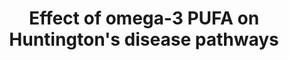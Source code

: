 ---
annotations:
- id: CL:0000540
  parent: animal cell
  type: Cell Type Ontology
  value: neuron
- id: CL:0000127
  parent: animal cell
  type: Cell Type Ontology
  value: astrocyte
- id: PW:0000017
  parent: disease pathway
  type: Pathway Ontology
  value: Huntington's disease pathway
- id: PW:0000003
  parent: signaling pathway
  type: Pathway Ontology
  value: signaling pathway
- id: CL:0000128
  parent: animal cell
  type: Cell Type Ontology
  value: oligodendrocyte
- id: DOID:12858
  parent: central nervous system disease
  type: Disease Ontology
  value: Huntington's disease
- id: PW:0000013
  parent: disease pathway
  type: Pathway Ontology
  value: disease pathway
authors:
- KimberleyBijl
- Eweitz
- Egonw
- Ddigles
citedin: ''
communities:
- RareDiseases
description: These are pathways connected to both the wildtype huntingtin (HTT) gene
  and the mutated huntingtin (mHTT) gene related to neurodegeneration, apoptosis,
  cholesterol and GABA synthesis and its relation to Omega-3 polyunsaturated fatty
  acids.  The ERK pathway is implicated in Huntington's disease. The ligands BDNF,
  EGF, and Glu bind to their respective receptors (TrkB, EGFR, mGluR) and start a
  signal transduction pathway starting with RAS and RAF1, which leads to the stimulation
  of MEK then ERK. ERK promotes function of MSK1 (a downstream kinase), ElK1 and CREB
  (transcription factors), and caspases 3/7 (apoptotic molecules). These downstream
  targets are implicated in producing the effects of Huntington's disease at the cellular
  level. This pathway is based on Figure 1 from Bodai et al.  Proteins on this pathway
  have targeted assays available via the [CPTAC Assay Portal](https://assays.cancer.gov/available_assays?wp_id=WP3853)
last-edited: 2025-10-22
ndex: null
organisms:
- Homo sapiens
redirect_from:
- /index.php/Pathway:WP5470
- /instance/WP5470
- /instance/WP5470_r140758
revision: r140758
schema-jsonld:
- '@context': https://schema.org/
  '@id': https://wikipathways.github.io/pathways/WP5470.html
  '@type': Dataset
  creator:
    '@type': Organization
    name: WikiPathways
  description: These are pathways connected to both the wildtype huntingtin (HTT)
    gene and the mutated huntingtin (mHTT) gene related to neurodegeneration, apoptosis,
    cholesterol and GABA synthesis and its relation to Omega-3 polyunsaturated fatty
    acids.  The ERK pathway is implicated in Huntington's disease. The ligands BDNF,
    EGF, and Glu bind to their respective receptors (TrkB, EGFR, mGluR) and start
    a signal transduction pathway starting with RAS and RAF1, which leads to the stimulation
    of MEK then ERK. ERK promotes function of MSK1 (a downstream kinase), ElK1 and
    CREB (transcription factors), and caspases 3/7 (apoptotic molecules). These downstream
    targets are implicated in producing the effects of Huntington's disease at the
    cellular level. This pathway is based on Figure 1 from Bodai et al.  Proteins
    on this pathway have targeted assays available via the [CPTAC Assay Portal](https://assays.cancer.gov/available_assays?wp_id=WP3853)
  keywords:
  - 24S-HC
  - 4EBP1
  - ABCA1
  - ABCG1
  - ABCG4
  - AHI1
  - AKT
  - AKT1
  - AKT2
  - AKT3
  - AMPK
  - APOE
  - BAD
  - BAX
  - BCL-xL
  - 'BCL2 '
  - BCL2L11
  - BDNF
  - BID
  - BNIP3
  - C1QA
  - CASP3
  - CASP7
  - CASP8
  - CKB
  - CREB
  - CYP46A1
  - CYP51A1
  - Cholesterol
  - Cl⁻
  - DEPTOR
  - DHA
  - DHCR7
  - DPA
  - EGF
  - EGFR
  - EIF4E
  - ELK1
  - EPA
  - GABA
  - GABAaR
  - GABRA1
  - GABRA2
  - GABRA3
  - GABRA4
  - GABRA5
  - GABRA6
  - GABRB1
  - GABRB2
  - GABRB3
  - GABRD
  - GABRE
  - GABRG1
  - GABRG2
  - GABRG3
  - GABRP
  - GABRQ
  - GRM1
  - Glutamate
  - Glutamine
  - HAP1
  - HDAC1
  - HDAC2
  - HMGCR
  - HMGCS1
  - HMGCS2
  - HTT
  - IKKβ
  - IL1B
  - IL6
  - ITPR1
  - KCC2
  - KIF5
  - LXR
  - MAP2K1
  - MAP2K2
  - MAPK1
  - MAPK10
  - MAPK3
  - MAPK8
  - MAPK9
  - MAPKK4
  - MAPKK7
  - MBP
  - MLK2
  - MLST8
  - MSK1
  - MTOR
  - NEUROD1
  - NF-κB
  - NKCC1
  - NRSE
  - NTRK2
  - OPA1
  - PGC1a
  - PI3K
  - PIK3C2A
  - PIK3C2B
  - PIK3C2G
  - PIK3CA
  - PIK3CB
  - PIK3CD
  - PIK3CG
  - PIK3R1
  - PIK3R2
  - PIK3R3
  - PIK3R4
  - PIK3R5
  - PIK3R6
  - PRAS40
  - PRKAA1
  - PRKAA2
  - PRKAB1
  - PRKAB2
  - PRKAG1
  - PRKAG2
  - PRKAG3
  - PROTOR
  - PS
  - PTEN
  - RAB3A
  - RAB3GAP1
  - RAF1
  - RAPTOR
  - RAS
  - REST
  - REST/NRSF
  - RHEB
  - RICTOR
  - 'Rapamycin '
  - S6K1
  - SIN3A
  - SP1
  - SREBF2
  - TNF
  - TNF-Alpha
  - TSC1
  - TSC2
  - TrkB
  - mHTT
  - tBID
  license: CC0
  name: Effect of omega-3 PUFA on Huntington's disease pathways
seo: CreativeWork
title: Effect of omega-3 PUFA on Huntington's disease pathways
wpid: WP5470
---